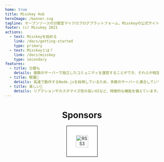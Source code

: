 ```yaml
---
home: true
title: Misskey Hub
heroImage: /banner.svg
tagline: オープンソースの分散型マイクロブログプラットフォーム、Misskeyの公式サイト
footer: (c) Misskey 2021
actions:
  - text: Misskeyを始める
    link: /docs/getting-started
    type: primary
  - text: Misskeyとは？
    link: /docs/misskey
    type: secondary
features:
  - title: 分散🪐
    details: 複数のサーバーで独立したコミュニティを運営することができ、それらが相互に繋がります。
  - title: 軽量🚀
    details: 高速で動作するNode.jsを採用しているため、多数のサーバーと連合していても軽量に動作します。
  - title: 楽しい🍮
    details: リアクションやカスタマイズ性の高いUIなど、特徴的な機能を備えています。
---
```


<div class="contents">

# Sponsors
<div class="sponsors">
	<a class="rss3" title="RSS3" href="https://rss3.io/" target="_blank"><img src="https://rss3.io/assets/images/Logo.svg" alt="RSS3"></a>
</div>
</div>

<style>
.contents {
	text-align: center;
}

.sponsors {
	text-align: center;
	margin-bottom: 32px;
}

.sponsors > .rss3 {
	display: inline-block;
	padding: 30px;
	background: #fff;
	border: solid 1px #000;
}
.sponsors > .rss3 img {
	display: inline-block;
	height: 40px;
}
</style>
